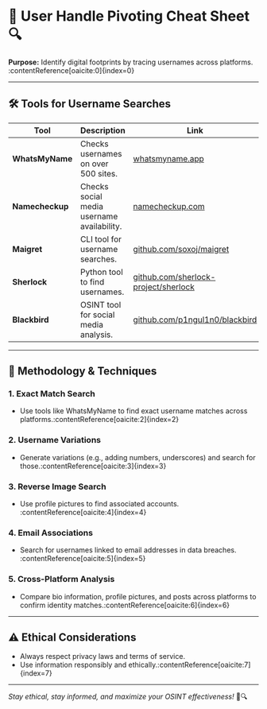 # 🧠 User Handle Pivoting Cheat Sheet 🔍

**Purpose:** Identify digital footprints by tracing usernames across platforms.&#8203;:contentReference[oaicite:0]{index=0}

---

## 🛠️ Tools for Username Searches

| Tool             | Description                                   | Link                                         |
|------------------|-----------------------------------------------|----------------------------------------------|
| **WhatsMyName**  | Checks usernames on over 500 sites.          | [whatsmyname.app](https://whatsmyname.app)   |
| **Namecheckup**  | Checks social media username availability.   | [namecheckup.com](https://namecheckup.com)   |
| **Maigret**      | CLI tool for username searches.              | [github.com/soxoj/maigret](https://github.com/soxoj/maigret) |
| **Sherlock**     | Python tool to find usernames.               | [github.com/sherlock-project/sherlock](https://github.com/sherlock-project/sherlock) |
| **Blackbird**    | OSINT tool for social media analysis.        | [github.com/p1ngul1n0/blackbird](https://github.com/p1ngul1n0/blackbird) |&#8203;:contentReference[oaicite:1]{index=1}

---

## 🧭 Methodology & Techniques

### 1. **Exact Match Search**
- Use tools like WhatsMyName to find exact username matches across platforms.&#8203;:contentReference[oaicite:2]{index=2}

### 2. **Username Variations**
- Generate variations (e.g., adding numbers, underscores) and search for those.&#8203;:contentReference[oaicite:3]{index=3}

### 3. **Reverse Image Search**
- Use profile pictures to find associated accounts.&#8203;:contentReference[oaicite:4]{index=4}

### 4. **Email Associations**
- Search for usernames linked to email addresses in data breaches.&#8203;:contentReference[oaicite:5]{index=5}

### 5. **Cross-Platform Analysis**
- Compare bio information, profile pictures, and posts across platforms to confirm identity matches.&#8203;:contentReference[oaicite:6]{index=6}

---

## ⚠️ Ethical Considerations

- Always respect privacy laws and terms of service.
- Use information responsibly and ethically.&#8203;:contentReference[oaicite:7]{index=7}

---

*Stay ethical, stay informed, and maximize your OSINT effectiveness!* 🚀🔍
